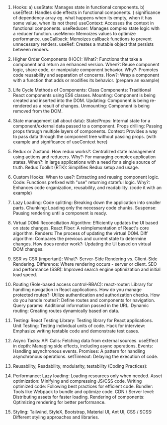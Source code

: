 
1) Hooks:
    a) useState: Manages state in functional components.
    b) useEffect: Handles side effects in functional components. ( significance of dependency array eg. what happens when its empty, when it has some value, when its not there)
    useContext: Accesses the context in functional components.
    useReducer: Manages complex state logic with a reducer function.
    useMemo: Memoizes values to optimize performance.
    useCallback: Memoizes callback functions to prevent unnecessary renders.
    useRef: Creates a mutable object that persists between renders.

2) Higher Order Components (HOC):
    What?: Functions that take a component and return an enhanced version.
    When?: Reuse component logic, share code, or manipulate component behavior.
    Why?: Promotes code reusability and separation of concerns.
    How?: Wrap a component with a function that adds or modifies its behavior.
    (prepare an example)

3) Life Cycle Methods of Components:
    Class Components: Traditional React components using ES6 classes.
    Mounting: Component is being created and inserted into the DOM.
    Updating: Component is being re-rendered as a result of changes.
    Unmounting: Component is being removed from the DOM.

4) State management (all about data):
    State/Props: Internal state for a component/external data passed to a component.
    Props drilling: Passing props through multiple layers of components.
    Context: Provides a way to pass data through the component tree without passing props.
    (with example and significance of useContext here)

5) Redux or Zustand:
    How redux works?: Centralized state management using actions and reducers.
    Why?: For managing complex application states.
    When?: In large applications with a need for a single source of truth.
    Redux Toolkit (RTK): Simplifies Redux setup and usage.

6) Custom Hooks:
    When to use?: Extracting and reusing component logic.
    Code: Functions prefixed with "use" returning stateful logic.
    Why?: Enhances code organization, reusability, and readability.
    (code it with an example)

7) Lazy Loading:
    Code splitting: Breaking down the application into smaller parts.
    Chunking: Loading only the necessary code chunks.
    Suspense: Pausing rendering until a component is ready.

8) Virtual DOM:
    Reconciliation Algorithm: Efficiently updates the UI based on state changes.
    React Fiber: A reimplementation of React's core algorithm.
    Renders: The process of updating the virtual DOM.
    Diff algorithm: Compares the previous and current state to determine changes.
    How does render work?: Updating the UI based on virtual DOM changes.

9) SSR vs CSR (important):
    What?: Server-Side Rendering vs. Client-Side Rendering.
    Difference: Where rendering occurs - server or client.
    SEO and performance (SSR): Improved search engine optimization and initial load speed.

10) Routing (Role-based access control-RBAC):
    react-router: Library for handling navigation in React applications.
    How do you manage protected routes?: Utilize authentication and authorization checks.
    How do you handle routes?: Define routes and components for navigation.
    Query params: Additional information passed in the URL.
    Dynamic routing: Creating routes dynamically based on data.

11) Testing:
    React Testing Library: Testing library for React applications.
    Unit Testing: Testing individual units of code.
    Hack for interview: Emphasize writing testable code and demonstrate test cases.

12) Async Tasks:
    API Calls: Fetching data from external sources.
    useEffect in depth: Managing side effects, including async operations.
    Events: Handling asynchronous events.
    Promises: A pattern for handling asynchronous operations.
    setTimeout: Delaying the execution of code.

13) Reusability, Readability, modularity, testability (Coding Practices):

14) Performance:
    Lazy loading: Loading resources only when needed.
    Asset optimization: Minifying and compressing JS/CSS code.
    Writing optimized code: Following best practices for efficient code.
    Bundler: Tools like Webpack to bundle and optimize code.
    CDN / Server level: Distributing assets for faster loading.
    Rendering of components: Optimizing rendering for better performance.

15) Styling:
    Tailwind, StyleX, Bootstrap, Material UI, Ant UI, CSS / SCSS: Different styling approaches and libraries.
